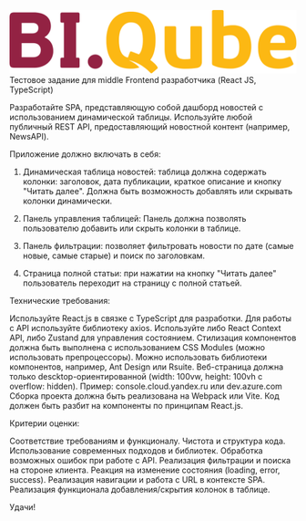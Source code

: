 ![logo.svg](public/logo.svg)
Тестовое задание для middle Frontend разработчика (React JS, TypeScript)

Разработайте SPA, представляющую собой дашборд новостей с использованием динамической таблицы.
Используйте любой публичный REST API, предоставляющий новостной контент (например, NewsAPI).

Приложение должно включать в себя:

1) Динамическая таблица новостей: таблица должна содержать колонки: заголовок,
дата публикации, краткое описание и кнопку "Читать далее".
Должна быть возможность добавлять или скрывать колонки динамически.

2) Панель управления таблицей: Панель должна позволять пользователю добавить или скрыть колонки в таблице.

3) Панель фильтрации: позволяет фильтровать новости по дате (самые новые, самые старые) и поиск по заголовкам.

4) Страница полной статьи: при нажатии на кнопку "Читать далее" пользователь переходит на страницу с полной статьей.

Технические требования:

Используйте React.js в связке с TypeScript для разработки.
Для работы с API используйте библиотеку axios.
Используйте либо React Context API, либо Zustand для управления состоянием.
Стилизация компонентов должна быть выполнена с использованием CSS Modules (можно использовать препроцессоры).
Можно использовать библиотеки компонентов, например, Ant Design или Rsuite.
Веб-страница должна только descktop-ориентированной (width: 100vw, height: 100vh с overflow: hidden). Пример: console.cloud.yandex.ru или dev.azure.com
Сборка проекта должна быть реализована на Webpack или Vite.
Код должен быть разбит на компоненты по принципам React.js.

Критерии оценки:

Соответствие требованиям и функционалу.
Чистота и структура кода.
Использование современных подходов и библиотек.
Обработка возможных ошибок при работе с API.
Реализация фильтрации и поиска на стороне клиента.
Реакция на изменение состояния (loading, error, success).
Реализация навигации и работа с URL в контексте SPA.
Реализация функционала добавления/скрытия колонок в таблице.

Удачи!